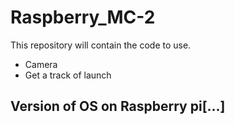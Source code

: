 # Raspberry_MC-2


This repository will contain the code to use.
- Camera
- Get a track of launch

## Version of OS on Raspberry pi[...]


